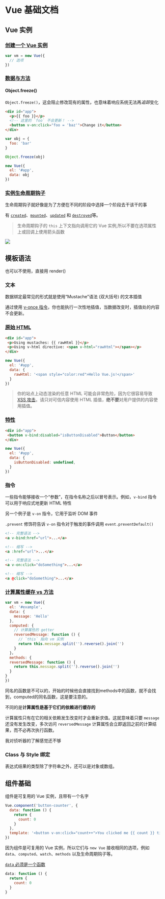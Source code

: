 <!-- ---
title: Vue 基础文档
tags:
	- JavaScript
	- vue
--- -->

# Vue 基础文档

## Vue 实例

### [创建一个 Vue 实例](https://cn.vuejs.org/v2/guide/instance.html#%E5%88%9B%E5%BB%BA%E4%B8%80%E4%B8%AA-Vue-%E5%AE%9E%E4%BE%8B)

```javascript
var vm = new Vue({
  // 选项
})
```

### [数据与方法](https://cn.vuejs.org/v2/guide/instance.html#%E6%95%B0%E6%8D%AE%E4%B8%8E%E6%96%B9%E6%B3%95)

#### Object.freeze()
`Object.freeze()`，这会阻止修改现有的属性，也意味着响应系统无法再*追踪*变化

<!--more-->

```html
<div id="app">
  <p>{{ foo }}</p>
  <!-- 这里的 `foo` 不会更新！ -->
  <button v-on:click="foo = 'baz'">Change it</button>
</div>
```

```javascript
var obj = {
  foo: 'bar'
}

Object.freeze(obj)

new Vue({
  el: '#app',
  data: obj
})
```

### [实例生命周期钩子](https://cn.vuejs.org/v2/guide/instance.html#%E5%AE%9E%E4%BE%8B%E7%94%9F%E5%91%BD%E5%91%A8%E6%9C%9F%E9%92%A9%E5%AD%90)

生命周期钩子就好像是为了方便在不同的阶段中选择一个阶段去干该干的事

有 [`created`](https://cn.vuejs.org/v2/api/#created)、[`mounted`](https://cn.vuejs.org/v2/api/#mounted)、[`updated`](https://cn.vuejs.org/v2/api/#updated) 和 [`destroyed`](https://cn.vuejs.org/v2/api/#destroyed)等。

> 生命周期钩子的 `this` 上下文指向调用它的 Vue 实例,所以不要在选项属性上或回调上使用箭头函数

![](./img/lifecycle.png)

## 模板语法

也可以不使用，直接用 render()

### 文本
数据绑定最常见的形式就是使用“Mustache”语法 (双大括号) 的文本插值

通过使用 [v-once 指令](https://cn.vuejs.org/v2/api/#v-once)，你也能执行一次性地插值，当数据改变时，插值处的内容不会更新。

### [原始 HTML](https://cn.vuejs.org/v2/guide/syntax.html#%E5%8E%9F%E5%A7%8B-HTML)

```html
<div id="app">
 <p>Using mustaches: {{ rawHtml }}</p>
 <p>Using v-html directive: <span v-html="rawHtml"></span></p>
</div>
```

```javascript
new Vue({
  el: '#app',
  data: {
    rawHtml: '<span style="color:red">Hello Vue.js!</span>'
  }
})
```

> 你的站点上动态渲染的任意 HTML 可能会非常危险，因为它很容易导致 [XSS 攻击](https://en.wikipedia.org/wiki/Cross-site_scripting)。请只对可信内容使用 HTML 插值，**绝不要**对用户提供的内容使用插值。

### [特性](https://cn.vuejs.org/v2/guide/syntax.html#%E7%89%B9%E6%80%A7)

```html
<div id="app">
 <button v-bind:disabled="isButtonDisabled">Button</button>
</div>
```

```javascript
new Vue({
  el: '#app',
  data: {
  	isButtonDisabled: undefined,
  }
})
```

### 指令

一些指令能够接收一个“参数”，在指令名称之后以冒号表示。例如，`v-bind` 指令可以用于响应式地更新 HTML 特性

另一个例子是 `v-on` 指令，它用于监听 DOM 事件

`.prevent` 修饰符告诉 `v-on` 指令对于触发的事件调用 `event.preventDefault()`

```html
<!-- 完整语法 -->
<a v-bind:href="url">...</a>

<!-- 缩写 -->
<a :href="url">...</a>

<!-- 完整语法 -->
<a v-on:click="doSomething">...</a>

<!-- 缩写 -->
<a @click="doSomething">...</a>
```

### [计算属性缓存 vs 方法](https://cn.vuejs.org/v2/guide/computed.html#%E8%AE%A1%E7%AE%97%E5%B1%9E%E6%80%A7%E7%BC%93%E5%AD%98-vs-%E6%96%B9%E6%B3%95)

```JavaScript
var vm = new Vue({
  el: '#example',
  data: {
    message: 'Hello'
  },
  computed: {
    // 计算属性的 getter
    reversedMessage: function () {
      // `this` 指向 vm 实例
      return this.message.split('').reverse().join('')
    }
  }，
  methods: {
  reversedMessage: function () {
    return this.message.split('').reverse().join('')
  }
}
})
```

同名的函数是不可以的，开始的时候他会直接找到methods中的函数，就不会找到，computed的同名函数，这是要注意的。

不同的是**计算属性是基于它们的依赖进行缓存的**

计算属性只有在它的相关依赖发生改变时才会重新求值。这就意味着只要 `message` 还没有发生改变，多次访问 `reversedMessage` 计算属性会立即返回之前的计算结果，而不必再次执行函数。

我对侦听器的了解感觉还不够

### Class 与 Style 绑定

表达式结果的类型除了字符串之外，还可以是对象或数组。

## 组件基础

组件是可复用的 Vue 实例，且带有一个名字

```JavaScript
Vue.component('button-counter', {
  data: function () {
    return {
      count: 0
    }
  },
  template: '<button v-on:click="count++">You clicked me {{ count }} times.</button>'
})
```

因为组件是可复用的 Vue 实例，所以它们与 `new Vue` 接收相同的选项，例如 `data`、`computed`、`watch`、`methods` 以及生命周期钩子等。

[`data` 必须是一个函数](https://cn.vuejs.org/v2/guide/components.html#data-%E5%BF%85%E9%A1%BB%E6%98%AF%E4%B8%80%E4%B8%AA%E5%87%BD%E6%95%B0)

```javascript
data: function () {
  return {
    count: 0
  }
}
```
